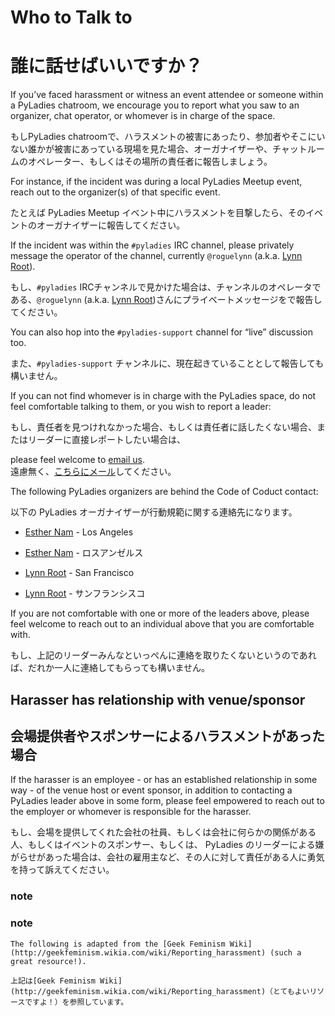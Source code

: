 # Who to Talk to
# 誰に話せばいいですか？
    
    
If you’ve faced harassment or witness an event attendee or someone within a PyLadies chatroom, we encourage you to report what you saw to an organizer, chat operator, or whomever is in charge of the space.     

もしPyLadies chatroomで、ハラスメントの被害にあったり、参加者やそこにいない誰かが被害にあっている現場を見た場合、オーガナイザーや、チャットルームのオペレーター、もしくはその場所の責任者に報告しましょう。
   
For instance, if the incident was during a local PyLadies Meetup event, reach out to the organizer(s) of that specific event.

たとえば PyLadies Meetup イベント中にハラスメントを目撃したら、そのイベントのオーガナイザーに報告してください。
    
If the incident was within the `#pyladies` IRC channel, please privately message the operator of the channel, currently `@roguelynn` (a.k.a. [Lynn Root](lynn%40pyladies.com)).    

もし、`#pyladies` IRCチャンネルで見かけた場合は、チャンネルのオペレータである、`@roguelynn` (a.k.a. [Lynn Root](lynn%40pyladies.com))さんにプライベートメッセージをで報告してください。


You can also hop into the `#pyladies-support` channel for “live” discussion too.

また、`#pyladies-support` チャンネルに、現在起きていることとして報告しても構いません。

If you can not find whomever is in charge with the PyLadies space, do not feel comfortable talking to them, or you wish to report a leader:    

もし、責任者を見つけれなかった場合、もしくは責任者に話したくない場合、またはリーダーに直接レポートしたい場合は、
    
    
please feel welcome to [email us](coc%40pyladies.com).    
遠慮無く、[こちらにメール](coc%40pyladies.com)してください。       
    
The following PyLadies organizers are behind the Code of Coduct contact:   

以下の PyLadies オーガナイザーが行動規範に関する連絡先になります。   
    
- [Esther Nam](esthernam%40gmail.com) - Los Angeles
- [Esther Nam](esthernam%40gmail.com) - ロスアンゼルス    
    
- [Lynn Root](lynn%40pyladies.com) - San Francisco
- [Lynn Root](lynn%40pyladies.com) - サンフランシスコ
    
    
If you are not comfortable with one or more of the leaders above, please feel welcome to reach out to an individual above that you are comfortable with.    

もし、上記のリーダーみんなといっぺんに連絡を取りたくないというのであれば、だれか一人に連絡してもらっても構いません。

    
## Harasser has relationship with venue/sponsor
## 会場提供者やスポンサーによるハラスメントがあった場合
   
    
If the harasser is an employee - or has an established relationship in some way - of the venue host or event sponsor, in addition to contacting a PyLadies leader above in some form, please feel empowered to reach out to the employer or whomever is responsible for the harasser.    

もし、会場を提供してくれた会社の社員、もしくは会社に何らかの関係がある人、もしくはイベントのスポンサー、もしくは、 PyLadies のリーダーによる嫌がらせがあった場合は、会社の雇用主など、その人に対して責任がある人に勇気を持って訴えてください。


    
### note
### note 

```text
The following is adapted from the [Geek Feminism Wiki](http://geekfeminism.wikia.com/wiki/Reporting_harassment) (such a great resource!).    
    
上記は[Geek Feminism Wiki](http://geekfeminism.wikia.com/wiki/Reporting_harassment)（とてもよいリソースですよ！）を参照しています。
```

    


